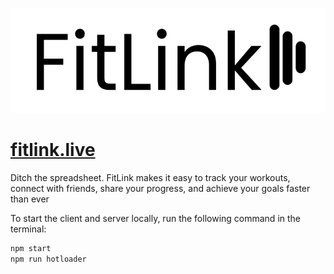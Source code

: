 ![FitLink Logo](client/src/public/logo_readme.png)

# [fitlink.live](https://fitlink.live)

Ditch the spreadsheet. FitLink makes it easy to track your workouts, connect with friends, share your progress, and achieve your goals faster than ever

To start the client and server locally, run the following command in the terminal:

```bash
npm start
npm run hotloader
```

